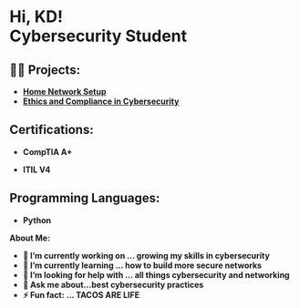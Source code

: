 <h1>Hi, KD! <br/><a href="https://github.com/projectbyKD"> <a ">Cybersecurity Student</a> 

<h2>👨‍💻  Projects:</h2>

- <b>[Home Network Setup](https://github.com/projectsbyKD/HomeNetworkSetup/tree/main)
- <b>[Ethics and Compliance in Cybersecurity](https://github.com/projectsbyKD/LegalAnalysis/tree/main)

<h2> Certifications:</h2>
  
- <b>CompTIA A+ </b>
 
- <b>ITIL V4 </b>
  
<h2> Programming Languages: </h2>

- Python


About Me:

- 🔭 I’m currently working on ... growing my skills in cybersecurity
- 🌱 I’m currently learning ... how to build more secure networks 
- 🤔 I’m looking for help with ... all things cybersecurity and networking 
- 💬 Ask me about...best cybersecurity practices
- ⚡ Fun fact: ... TACOS ARE LIFE
  


  






